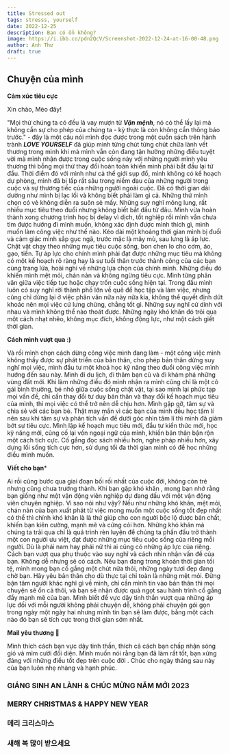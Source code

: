 ```yaml
---
title: Stressed out
tags: stresss, yourself
date: 2022-12-25
description: Bạn có ổn không?
image: https://i.ibb.co/pdn2QcV/Screenshot-2022-12-24-at-16-00-48.png
author: Anh Thư
draft: true
---
```


## Chuyện của mình 

**Cảm xúc tiêu cực**

Xin chào, Mèo đây!

"Mọi thứ chúng ta có đều là vay mượn từ **_Vận mệnh_**, nó có thể lấy lại mà không cần sự cho phép của chúng ta - kỳ thực là còn không cần thông báo trước." - đây là một câu nói mình đọc được trong một cuốn sách trên hành trành **_LOVE YOURSELF_** đã giúp mình từng chút từng chút chữa lành vết thương trong mình khi mà mình vẫn còn đang tận hưởng những điều tuyệt vời mà mình nhận được trong cuộc sống này với những người mình yêu thương thì bỗng mọi thứ thay đổi hoàn toàn khiến mình phải bắt đầu lại từ đầu. Thời điểm đó với mình như cả thế giới sụp đổ, mình không có kế hoạch dự phòng, mình đã bị lấp rất sâu trong niềm đau của những người trong cuộc và sự thương tiếc của những người ngoài cuộc. Đã có thời gian dài dường như mình bị lạc lối và không biết phải làm gì cả. Những thứ mình chọn có vẻ không diễn ra suôn sẻ mấy. Những suy nghĩ mông lung, rất nhiều mục tiêu theo đuổi nhưng không biết bắt đầu từ đâu. Mình vừa hoàn thành xong chương trình học bị delay vì dịch, tốt nghiệp rồi mình vẫn chưa tìm được hướng đi mình muốn, không xác định được mình thích gì, mình muốn làm công việc như thế nào. Kéo dài một khoảng thời gian mình bị đuối và cảm giác mình sắp gục ngã, trước mặc là mây mù, sau lưng là áp lực. Chật vật chạy theo những mục tiêu cuộc sống, bon chen lo cho cơm, áo, gạo, tiền. Tự áp lực cho chính mình phải đạt được những mục tiêu mà không có một kế hoạch rõ ràng hay là sự tuổi thân trước thành công của các bạn cùng trang lứa, hoài nghi về những lựa chọn của chính mình. Những điều đó khiến mình mệt mỏi, chán nản và không ngừng tiêu cực. Mình từng phân vân giữa việc tiếp tục hoặc chạy trốn cuộc sống hiện tại.  Trong đầu mình luôn có suy nghĩ rời thành phố lớn về quê để học tập và làm việc, nhưng cũng chỉ dừng lại ở việc phân vân nữa này nữa kia, không thể quyết định dứt khoác nên mọi việc cứ lưng chừng, chẳng tốt gì.  Những suy nghĩ cứ dính với nhau và mình không thể nào thoát được. Những ngày khó khăn đó trôi qua một cách nhạt nhẽo, không mục đích, không động lực, như một cách giết thời gian. 

**Cách mình vượt qua :)**

Và rồi mình chọn cách dừng công việc mình đang làm - một công việc mình không thấy được sự phát triển của bản thân, cho phép bản thân dừng suy nghĩ mọi việc, mình đầu tư một khoá học kỹ năng theo đuổi công việc mình hướng đến sau này. Mình đi du lịch, đi thăm bạn cũ và đi khám phá những vùng đất mới. Khi làm những điều đó mình nhận ra mình cũng chỉ là một cô gái bình thường, bé nhỏ giữa cuộc sống chật vật, tại sao mình lại phức tạp mọi vấn đề, chỉ cần thay đổi tư duy bản thân và thay đổi kế hoạch mục tiêu của mình, thì mọi việc có thể trở nên dễ chịu hơn. Mình gặp gỡ, tâm sự và chia sẻ với các bạn bè. Thật may mắn vì các bạn của mình đều học tâm lí nên sau khi tâm sự và phân tích vấn đề dưới góc nhìn tâm lí thì mình đã giảm bớt sự tiêu cực. Mình lập kế hoạch mục tiêu mới, đầu tư kiến thức mới, học kỹ năng mới, củng cố lại vốn ngoại ngữ của mình, khiến bản thân bận rộn một cách tích cực. Cố gắng đọc sách nhiều hơn, nghe pháp nhiều hơn, xây dựng lối sống tích cực hơn, sử dụng tối đa thời gian mình có để học những điều mình muốn.

**Viết cho bạn***

Ai rồi cũng bước qua giai đoạn bối rối nhất của cuộc đời, không còn trẻ nhưng cũng chưa trưởng thành. Khi bạn gặp khó khăn , mong bạn nhớ rằng bạn giống như một vận động viên nghiệp dư đang đấu với một vận động viên chuyên nghiệp. Vì sao nói như vậy? Nếu như những khó khăn, mệt mỏi, chán nản của bạn xuất phát từ việc mong muốn một cuộc sống tốt đẹp nhất có thể thì chính khó khăn là là thứ giúp cho con người bộc lộ được bản chất, khiến bạn kiên cường, mạnh mẽ và cứng cỏi hơn. Những khó khăn mà chúng ta trải qua chỉ là quá trình rèn luyện để chúng ta phấn đấu trở thành một con người ưu việt, đạt được những mục tiêu cuộc sống của riêng mỗi người. Dù là phái nam hay phái nữ thì ai cũng có những áp lực của riêng. Cách bạn vượt qua phụ thuộc vào suy nghĩ và cách nhìn nhận vấn đề của bạn. Không dễ nhưng sẽ có cách. Nếu bạn đang trong khoản thời gian tồi tệ, mình mong bạn cố gắng một chút nữa thôi, những ngày tươi đẹp đang chờ bạn. Hãy yêu bản thân cho dù thực tại chỉ toàn là những mệt mỏi. Đừng bận tâm người khác nghĩ gì về mình, chỉ cần mình tin vào bản thân thì mọi chuyện sẽ ổn cả thôi, và bạn sẽ nhận được quả ngọt sau hành trình cố gắng đầy mạnh mẽ của bạn. Mình biết để vực dậy tinh thần vượt qua những áp lực đối với mỗi người không phải chuyện dễ, không phải chuyện gói gọn trong ngày một ngày hai nhưng mình tin bạn sẽ làm được, bằng một cách nào đó bạn sẽ tích cực trong thời gian sớm nhất. 

**Mail yêu thương 💌**

Mình thích cách bạn vực dậy tinh thần, thích cả cách bạn chấp nhận sóng gió và mỉm cười đối diện. Mình muốn nói rằng bạn đã làm rất tốt, bạn xứng đáng với những điều tốt đẹp trên cuộc đời . Chúc cho ngày tháng sau này của bạn luôn nhẹ nhàng và hạnh phúc. 

### GIÁNG SINH AN LÀNH & CHÚC MỪNG NĂM MỚI 2023 
### MERRY CHRISTMAS & HAPPY NEW YEAR
### 메리 크리스마스 
### 새해 복 많이 받으세요
